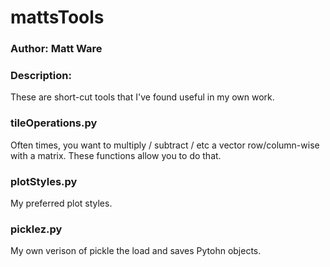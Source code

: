 # mattsTools
### Author: Matt Ware
### Description:
These are short-cut tools that I've found useful in my own work.

### tileOperations.py
Often times, you want to multiply / subtract / etc a vector row/column-wise
with a matrix. These functions allow you to do that.

### plotStyles.py
My preferred plot styles.

### picklez.py
My own verison of pickle the load and saves Pytohn objects.
